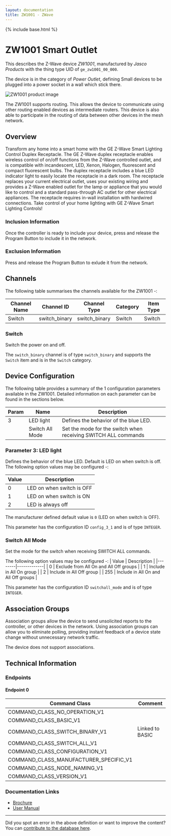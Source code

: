 ```yaml
---
layout: documentation
title: ZW1001 - ZWave
---
```


{% include base.html %}

# ZW1001 Smart Outlet
This describes the Z-Wave device *ZW1001*, manufactured by *Jasco Products* with the thing type UID of ```ge_zw1001_00_000```.

The device is in the category of *Power Outlet*, defining Small devices to be plugged into a power socket in a wall which stick there.

![ZW1001 product image](https://opensmarthouse.org/zwavedatabase/46/image/)


The ZW1001 supports routing. This allows the device to communicate using other routing enabled devices as intermediate routers.  This device is also able to participate in the routing of data between other devices in the mesh network.

## Overview

Transform any home into a smart home with the GE Z-Wave Smart Lighting Control Duplex Receptacle. The GE Z-Wave duplex receptacle enables wireless control of on/off functions from the Z-Wave controlled outlet, and is compatible with incandescent, LED, Xenon, Halogen, fluorescent and compact fluorescent bulbs. The duplex receptacle includes a blue LED indicator light to easily locate the receptacle in a dark room. The receptacle replaces your current electrical outlet, uses your existing wiring and provides a Z-Wave enabled outlet for the lamp or appliance that you would like to control and a standard pass-through AC outlet for other electrical appliances. The receptacle requires in-wall installation with hardwired connections. Take control of your home lighting with GE Z-Wave Smart Lighting Controls! 

### Inclusion Information

Once the controller is ready to include your device, press and release the Program Button to include it in the network.

### Exclusion Information

Press and release the Program Button to exlude it from the network.

## Channels

The following table summarises the channels available for the ZW1001 -:

| Channel Name | Channel ID | Channel Type | Category | Item Type |
|--------------|------------|--------------|----------|-----------|
| Switch | switch_binary | switch_binary | Switch | Switch | 

### Switch
Switch the power on and off.

The ```switch_binary``` channel is of type ```switch_binary``` and supports the ```Switch``` item and is in the ```Switch``` category.



## Device Configuration

The following table provides a summary of the 1 configuration parameters available in the ZW1001.
Detailed information on each parameter can be found in the sections below.

| Param | Name  | Description |
|-------|-------|-------------|
| 3 | LED light | Defines the behavior of the blue LED. |
|  | Switch All Mode | Set the mode for the switch when receiving SWITCH ALL commands |

### Parameter 3: LED light

Defines the behavior of the blue LED.
Default is LED on when switch is off.
The following option values may be configured -:

| Value  | Description |
|--------|-------------|
| 0 | LED on when switch is OFF |
| 1 | LED on when switch is ON |
| 2 | LED is always off |

The manufacturer defined default value is ```0``` (LED on when switch is OFF).

This parameter has the configuration ID ```config_3_1``` and is of type ```INTEGER```.

### Switch All Mode

Set the mode for the switch when receiving SWITCH ALL commands.

The following option values may be configured -:
| Value  | Description |
|--------|-------------|
| 0 | Exclude from All On and All Off groups |
| 1 | Include in All On group |
| 2 | Include in All Off group |
| 255 | Include in All On and All Off groups |

This parameter has the configuration ID ```switchall_mode``` and is of type ```INTEGER```.


## Association Groups

Association groups allow the device to send unsolicited reports to the controller, or other devices in the network. Using association groups can allow you to eliminate polling, providing instant feedback of a device state change without unnecessary network traffic.

The device does not support associations.
## Technical Information

### Endpoints

#### Endpoint 0

| Command Class | Comment |
|---------------|---------|
| COMMAND_CLASS_NO_OPERATION_V1| |
| COMMAND_CLASS_BASIC_V1| |
| COMMAND_CLASS_SWITCH_BINARY_V1| Linked to BASIC|
| COMMAND_CLASS_SWITCH_ALL_V1| |
| COMMAND_CLASS_CONFIGURATION_V1| |
| COMMAND_CLASS_MANUFACTURER_SPECIFIC_V1| |
| COMMAND_CLASS_NODE_NAMING_V1| |
| COMMAND_CLASS_VERSION_V1| |

### Documentation Links

* [Brochure](https://opensmarthouse.org/zwavedatabase/46/12721.pdf)
* [User Manual](https://opensmarthouse.org/zwavedatabase/46/12721-EnFrSp-QStart-V1-120314.pdf)

---

Did you spot an error in the above definition or want to improve the content?
You can [contribute to the database here](https://opensmarthouse.org/zwavedatabase/46).
